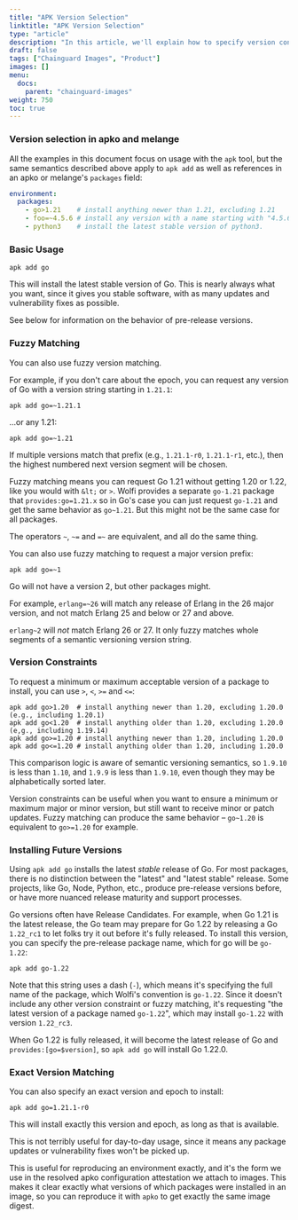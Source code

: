 ```yaml
---
title: "APK Version Selection"
linktitle: "APK Version Selection"
type: "article"
description: "In this article, we'll explain how to specify version constraints for packages installed with the apk tool, as well as apko and melange."
draft: false
tags: ["Chainguard Images", "Product"]
images: []
menu:
  docs:
    parent: "chainguard-images"
weight: 750
toc: true
---
```


### Version selection in apko and melange

All the examples in this document focus on usage with the `apk` tool, but the same semantics described above apply to `apk add` as well as references in an apko or melange's `packages` field:

```yaml
environment:
  packages:
    - go>1.21    # install anything newer than 1.21, excluding 1.21
    - foo=~4.5.6 # install any version with a name starting with "4.5.6" (e.g., 4.5.6-r7)
    - python3    # install the latest stable version of python3.
```

### Basic Usage

```
apk add go
```

This will install the latest stable version of Go. This is nearly always what you want, since it gives you stable software, with as many updates and vulnerability fixes as possible.

See below for information on the behavior of pre-release versions.

### Fuzzy Matching

You can also use fuzzy version matching.

For example, if you don't care about the epoch, you can request any version of Go with a version string starting in `1.21.1`:

```
apk add go=~1.21.1
```

...or any 1.21:

```
apk add go=~1.21
```

If multiple versions match that prefix (e.g., `1.21.1-r0`, `1.21.1-r1`, etc.), then the highest numbered next version segment will be chosen.

Fuzzy matching means you can request Go 1.21 without getting 1.20 or 1.22, like you would with `&lt;` or `>`. Wolfi provides a separate `go-1.21` package that `provides:go=1.21.x` so in Go's case you can just request `go-1.21` and get the same behavior as `go~1.21`. But this might not be the same case for all packages.

The operators `~`, `~=` and `=~` are equivalent, and all do the same thing.

You can also use fuzzy matching to request a major version prefix:

```
apk add go=~1
```

Go will not have a version 2, but other packages might.

For example, `erlang=~26` will match any release of Erlang in the 26 major version, and not match Erlang 25 and below or 27 and above.

`erlang~2` will _not_ match Erlang 26 or 27. It only fuzzy matches whole segments of a semantic versioning version string.

### Version Constraints

To request a minimum or maximum acceptable version of a package to install, you can use `>`, `<`, `>=` and `<=`:

```
apk add go>1.20  # install anything newer than 1.20, excluding 1.20.0 (e.g., including 1.20.1)
apk add go<1.20  # install anything older than 1.20, excluding 1.20.0 (e,g., including 1.19.14)
apk add go>=1.20 # install anything newer than 1.20, including 1.20.0
apk add go<=1.20 # install anything older than 1.20, including 1.20.0
```

This comparison logic is aware of semantic versioning semantics, so `1.9.10` is less than `1.10`, and `1.9.9` is less than `1.9.10`, even though they may be alphabetically sorted later.

Version constraints can be useful when you want to ensure a minimum or maximum major or minor version, but still want to receive minor or patch updates. Fuzzy matching can produce the same behavior – `go~1.20` is equivalent to `go>=1.20` for example.

### Installing Future Versions

Using `apk add go` installs the latest _stable_ release of Go. For most packages, there is no distinction between the "latest" and "latest stable" release. Some projects, like Go, Node, Python, etc., produce pre-release versions before, or have more nuanced release maturity and support processes.

Go versions often have Release Candidates. For example, when Go 1.21 is the latest release, the Go team may prepare for Go 1.22 by releasing a Go `1.22_rc1` to let folks try it out before it's fully released. To install this version, you can specify the pre-release package name, which for go will be `go-1.22`:

```
apk add go-1.22
```

Note that this string uses a dash (`-`), which means it's specifying the full name of the package, which Wolfi's convention is `go-1.22`. Since it doesn't include any other version constraint or fuzzy matching, it's requesting "the latest version of a package named `go-1.22`", which may install `go-1.22` with version `1.22_rc3`.

When Go 1.22 is fully released, it will become the latest release of Go and `provides:[go=$version]`, so `apk add go` will install Go 1.22.0.

### Exact Version Matching

You can also specify an exact version and epoch to install:

```
apk add go=1.21.1-r0
```

This will install exactly this version and epoch, as long as that is available.

This is not terribly useful for day-to-day usage, since it means any package updates or vulnerability fixes won't be picked up.

This is useful for reproducing an environment exactly, and it's the form we use in the resolved apko configuration attestation we attach to images. This makes it clear exactly what versions of which packages were installed in an image, so you can reproduce it with `apko` to get exactly the same image digest.
